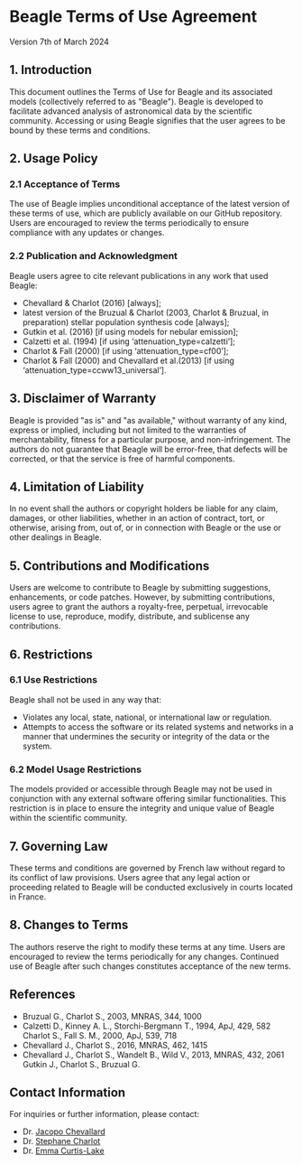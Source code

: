 # Beagle Terms of Use Agreement
Version 7th of March 2024

## 1. Introduction
This document outlines the Terms of Use for Beagle and its associated models (collectively referred to as "Beagle"). Beagle is developed to facilitate advanced analysis of astronomical data by the scientific community. Accessing or using Beagle signifies that the user agrees to be bound by these terms and conditions.

## 2. Usage Policy
### 2.1 Acceptance of Terms
The use of Beagle implies unconditional acceptance of the latest version of these terms of use, which are publicly available on our GitHub repository. Users are encouraged to review the terms periodically to ensure compliance with any updates or changes.
### 2.2 Publication and Acknowledgment
Beagle users agree to cite relevant publications in any work that used Beagle:
- Chevallard & Charlot (2016) [always];
- latest version of the Bruzual & Charlot (2003, Charlot & Bruzual, in preparation) stellar population synthesis code [always];
- Gutkin et al. (2016) [if using models for nebular emission];
- Calzetti et al. (1994) [if using ‘attenuation_type=calzetti’];
- Charlot & Fall (2000) [if using ‘attenuation_type=cf00’];
- Charlot & Fall (2000) and Chevallard et al.(2013) [if using ‘attenuation_type=ccww13_universal’].


## 3. Disclaimer of Warranty
Beagle is provided "as is" and "as available," without warranty of any kind, express or implied, including but not limited to the warranties of merchantability, fitness for a particular purpose, and non-infringement. The authors do not guarantee that Beagle will be error-free, that defects will be corrected, or that the service is free of harmful components.

## 4. Limitation of Liability
In no event shall the authors or copyright holders be liable for any claim, damages, or other liabilities, whether in an action of contract, tort, or otherwise, arising from, out of, or in connection with Beagle or the use or other dealings in Beagle.

## 5. Contributions and Modifications
Users are welcome to contribute to Beagle by submitting suggestions, enhancements, or code patches. However, by submitting contributions, users agree to grant the authors a royalty-free, perpetual, irrevocable license to use, reproduce, modify, distribute, and sublicense any contributions.

## 6. Restrictions
### 6.1 Use Restrictions
Beagle shall not be used in any way that:
- Violates any local, state, national, or international law or regulation.
- Attempts to access the software or its related systems and networks in a manner that undermines the security or integrity of the data or the system.

### 6.2 Model Usage Restrictions
The models provided or accessible through Beagle may not be used in conjunction with any external software offering similar functionalities. This restriction is in place to ensure the integrity and unique value of Beagle within the scientific community.

## 7. Governing Law
These terms and conditions are governed by French law without regard to its conflict of law provisions. Users agree that any legal action or proceeding related to Beagle will be conducted exclusively in courts located in France.

## 8. Changes to Terms
The authors reserve the right to modify these terms at any time. Users are encouraged to review the terms periodically for any changes. Continued use of Beagle after such changes constitutes acceptance of the new terms.

## References
- Bruzual G., Charlot S., 2003, MNRAS, 344, 1000
- Calzetti D., Kinney A. L., Storchi-Bergmann T., 1994, ApJ, 429, 582 Charlot S., Fall S. M., 2000, ApJ, 539, 718
- Chevallard J., Charlot S., 2016, MNRAS, 462, 1415
- Chevallard J., Charlot S., Wandelt B., Wild V., 2013, MNRAS, 432, 2061 Gutkin J., Charlot S., Bruzual G.

## Contact Information
For inquiries or further information, please contact:

- Dr. [Jacopo Chevallard](https://veilmail.io/jacopo)
- Dr. [Stephane Charlot](https://veilmail.io/stephane)
- Dr. [Emma Curtis-Lake](https://veilmail.io/emma)
